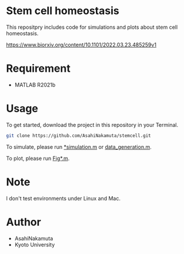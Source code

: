 # Stem cell homeostasis
This repositpry includes code for simulations and plots about stem cell homeostasis.

https://www.biorxiv.org/content/10.1101/2022.03.23.485259v1

# Requirement
 
* MATLAB R2021b
 
# Usage
 
To get started, download the project in this repository in your Terminal.

```bash
git clone https://github.com/AsahiNakamuta/stemcell.git
```

To simulate, please run [*simulation.m](https://github.com/AsahiNakamuta/stemcell/blob/main/code/Fig2/simulation.m) or [data_generation.m](https://github.com/AsahiNakamuta/stemcell/blob/main/code/Fig4/data_generation.m).

To plot, please run [Fig*.m](https://github.com/AsahiNakamuta/stemcell/blob/main/code/Fig2/Fig2ABC.m).
 
# Note

I don't test environments under Linux and Mac.
 
# Author
 
* AsahiNakamuta
* Kyoto University
